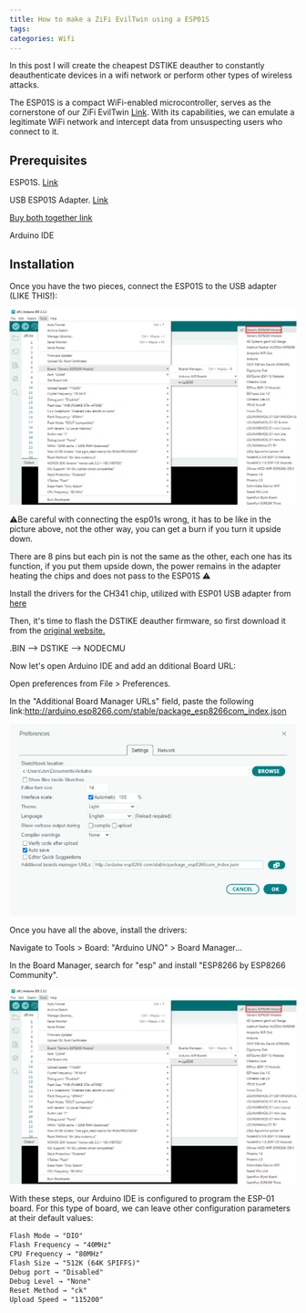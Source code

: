 ```yaml
---
title: How to make a ZiFi EvilTwin using a ESP01S
tags:
categories: Wifi
---
```


In this post I will create the cheapest DSTIKE deauther to constantly deauthenticate devices in a wifi network or perform other types of wireless attacks.

The ESP01S is a compact WiFi-enabled microcontroller, serves as the cornerstone of our ZiFi EvilTwin  [Link](https://github.com/sankethj/ZiFi). With its capabilities, we can emulate a legitimate WiFi network and intercept data from unsuspecting users who connect to it.

## Prerequisites

ESP01S. [Link](https://es.aliexpress.com/item/1005006323836809.html?spm=a2g0o.productlist.main.1.28415b914FtJbl&algo_pvid=ca944ce8-7dae-48fb-9d55-2356d438dcf7&algo_exp_id=ca944ce8-7dae-48fb-9d55-2356d438dcf7-0&pdp_npi=4%40dis%21EUR%214.21%211.38%21%21%2132.06%2110.51%21%40211b61a417088881547937946ebbb6%2112000036764337055%21sea%21ES%213170010347%21&curPageLogUid=6AcsFvLv3Uhi&utparam-url=scene%3Asearch%7Cquery_from%3A)

USB ESP01S Adapter. [Link](https://es.aliexpress.com/item/1005003772310662.html?spm=a2g0o.productlist.main.21.2d2d316fsmZ9iq&algo_pvid=b1e91228-dbab-4a9d-b1be-8f97de1fc506&algo_exp_id=b1e91228-dbab-4a9d-b1be-8f97de1fc506-10&pdp_npi=4%40dis%21EUR%212.12%211.44%21%21%212.24%211.52%21%40211b613117088881362586120e8ee5%2112000027112227203%21sea%21ES%213170010347%21&curPageLogUid=7Dhw4WLwdVY0&utparam-url=scene%3Asearch%7Cquery_from%3A)

[Buy both together link](https://es.aliexpress.com/item/1005002975811689.html?spm=a2g0o.productlist.main.5.6be9767fz26r9g&algo_pvid=639524e7-0b00-42fb-ad74-19ae97538200&algo_exp_id=639524e7-0b00-42fb-ad74-19ae97538200-2&pdp_ext_f=%7B%22sku_id%22%3A%2212000023045787079%22%7D&pdp_npi=3%40dis%21EUR%214.09%212.91%21%21%21%21%21%40211beca116792522848537831d0703%2112000023045787079%21sea%21ES%213767851196&curPageLogUid=JBsjD0LjXKUa)

Arduino IDE

## Installation

Once you have the two pieces, connect the ESP01S to the USB adapter (LIKE THIS!):

![Screenshot_1.png](/assets/img/screenshots/zifi/Screenshot_1.png)

⚠️Be careful with connecting the esp01s wrong, it has to be like in the picture above, not the other way, you can get a burn if you turn it upside down.

There are 8 pins but each pin is not the same as the other, each one has its function, if you put them upside down, the power remains in the adapter heating the chips and does not pass to the ESP01S ⚠️

Install the drivers for the CH341 chip, utilized with ESP01 USB adapter from [here](https://www.wch-ic.com/downloads/CH341SER_ZIP.html)

Then, it's time to flash the DSTIKE deauther firmware, so first download it from the [original website.](https://deauther.com/docs/download/)

.BIN --> DSTIKE --> NODECMU

Now let's open Arduino IDE and add an dditional Board URL:

Open preferences from File > Preferences.

In the "Additional Board Manager URLs" field, paste the following link:http://arduino.esp8266.com/stable/package_esp8266com_index.json

![Screenshot_10.png](/assets/img/screenshots/zifi/Screenshot_10.png)

Once you have all the above, install the drivers:

Navigate to Tools > Board: "Arduino UNO" > Board Manager...

In the Board Manager, search for "esp" and install "ESP8266 by ESP8266 Community".

![Screenshot_1.png](/assets/img/screenshots/zifi/Screenshot_1.png)

With these steps, our Arduino IDE is configured to program the ESP-01 board. For this type of board, we can leave other configuration parameters at their default values:

    Flash Mode → "DIO"
    Flash Frequency → "40MHz"
    CPU Frequency → "80MHz"
    Flash Size → "512K (64K SPIFFS)"
    Debug port → "Disabled"
    Debug Level → "None"
    Reset Method → "ck"
    Upload Speed → "115200"

